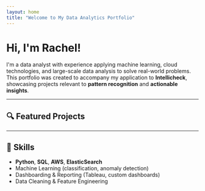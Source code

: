 ```yaml
---
layout: home
title: "Welcome to My Data Analytics Portfolio"
---
```


# Hi, I'm Rachel!

I'm a data analyst with experience applying machine learning, cloud technologies, and large-scale data analysis to solve real-world problems. This portfolio was created to accompany my application to **Intellicheck**, showcasing projects relevant to **pattern recognition** and **actionable insights**.

---

## 🔍 Featured Projects

---

## 🧰 Skills

- **Python**, **SQL**, **AWS**, **ElasticSearch**
- Machine Learning (classification, anomaly detection)
- Dashboarding & Reporting (Tableau, custom dashboards)
- Data Cleaning & Feature Engineering

